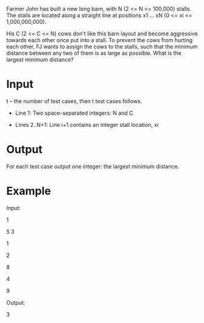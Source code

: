 
Farmer John has built a new long barn, with N (2 <= N <= 100,000) stalls. The stalls are located along a straight line at positions x1 ... xN (0 <= xi <= 1,000,000,000).

His C (2 <= C <= N) cows don't like this barn layout and become aggressive towards each other once put into a stall. To prevent the cows from hurting each other, FJ wants to assign the cows to the stalls, such that the minimum distance between any two of them is as large as possible. What is the largest minimum distance?

# Input
t – the number of test cases, then t test cases follows.

* Line 1: Two space-separated integers: N and C

* Lines 2..N+1: Line i+1 contains an integer stall location, xi

# Output
For each test case output one integer: the largest minimum distance.

# Example
Input:

1

5 3

1

2

8

4

9

Output:

3
